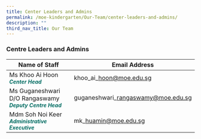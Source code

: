 ```yaml
---
title: Center Leaders and Admins
permalink: /moe-kindergarten/Our-Team/center-leaders-and-admins/
description: ""
third_nav_title: Our Team
---
```

### **Centre Leaders and Admins**

| Name of Staff | Email Address | 
| -------- | -------- | 
| Ms Khoo Ai Hoon<br><b><i style="color:#016C62;font-size:14px;">Center Head</i></b>| khoo\_ai\_hoon@moe.edu.sg    | 
|Ms Guganeshwari D/O Rangaswamy<br><b><i style="color:#016C62;font-size:14px;">Deputy Centre Head</i></b>|guganeshwari\_rangaswamy@moe.edu.sg|
|Mdm Soh Noi Keer<br><b><i style="color:#016C62;font-size:14px;">Administrative Executive</i></b>|mk\_huamin@moe.edu.sg|